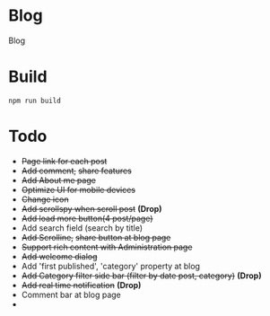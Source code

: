 ﻿# Blog
Blog

# Build 
`npm run build`

# Todo
- ~~Page link for each post~~
- ~~Add comment,~~ ~~share features~~
- ~~Add About me page~~
- ~~Optimize UI for mobile devices~~
- ~~Change icon~~
- ~~Add scrollspy when scroll post~~ **(Drop)**
- ~~Add load more button(4 post/page)~~
- Add search field (search by title)
- ~~Add Scrolline,~~ ~~share button at blog page~~
- ~~Support rich content with Administration page~~
- ~~Add welcome dialog~~
- Add 'first published', 'category' property at blog
- ~~Add Category filter side bar (filter by date post, category)~~ **(Drop)**
- ~~Add real time notification~~ **(Drop)**
- Comment bar at blog page
- 